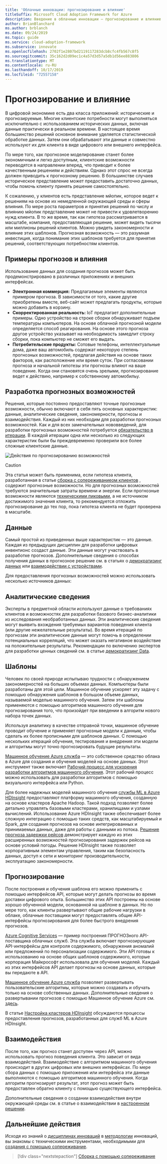 ```yaml
---
title: 'Облачные инновации: прогнозирование и влияние'
titleSuffix: Microsoft Cloud Adoption Framework for Azure
description: Введение в облачные инновации — прогнозирование и влияние
author: BrianBlanchard
ms.author: brblanch
ms.date: 09/24/2019
ms.topic: guide
ms.service: cloud-adoption-framework
ms.subservice: innovate
ms.openlocfilehash: 2702f1e2807bd2119117283dcb8cfc4fb567c8f5
ms.sourcegitcommit: 35c162d2d09ec1c4a57d3d57a5db1d56ee883806
ms.translationtype: MT
ms.contentlocale: ru-RU
ms.lasthandoff: 10/17/2019
ms.locfileid: "72557158"
---
```

# <a name="predict-and-influence"></a>Прогнозирование и влияние

В цифровой экономике есть два класса приложений: исторические и прогнозируемые. Многие клиентские потребности могут выполняться исключительно с использованием исторических данных, включая данные практически в реальном времени. В настоящее время большинство решений основное внимание уделяется статистической обработке данных. Затем они обрабатывают эти данные и совместно используют их для клиента в виде цифрового или внешнего интерфейса.

По мере того, как прогнозное моделирование станет более экономичным и легко доступным, клиентские возможности переводятся в направлении вперед, что приводит к более качественным решениям и действиям. Однако этот спрос не всегда должен приводить к прогнозному решению. В большинстве случаев историческое представление может предоставить достаточно данных, чтобы помочь клиенту принять решение самостоятельно.

К сожалению, у клиентов есть представление мйопик, которое ведет к решениям на основе их немедленной окружающей среды и сферы влияния. По мере роста параметров и принятия решений по числу и влиянию мйопик представление может не привести к удовлетворению нужд клиента. В то же время, так как гипотеза рассматривается в масштабе, компания, предоставляющая решение, может видеть тысячи или миллионы решений клиентов. Можно увидеть закономерности и влияние этих шаблонов. Прогнозная возможность — это разумная инвестиция, когда понимание этих шаблонов требуется для принятия решений, соответствующих потребностям клиентов.

## <a name="examples-of-predictions-and-influence"></a>Примеры прогнозов и влияния

Использование данных для создания прогнозов может быть продемонстрировано в различных приложениях и внешних интерфейсах.

- **Электронная коммерция:** Предлагаемые элементы являются примером прогноза. В зависимости от того, какие другие приобретены вместе, веб-сайт может предлагать продукты, которые можно добавить в корзину.
- **Скорректированная реальность:** IoT предлагает дополнительные примеры. Одно устройство на строке сборки обнаруживает подъем температуры компьютеров. На основе облачной прогнозной модели определяется способ реагирования. На основе этого прогноза другое устройство указывает на необходимость замедлит строку сборки, пока компьютер не сможет его выдать.
- **Потребительские продукты:** Сотовые телефоны, интеллектуальные дома, даже ваш автомобиль содержат некоторую степень прогнозных возможностей, предлагая действия на основе таких факторов, как расположение или время суток. При согласовании прогноза и начальной гипотезы эти прогнозы влияют на ваше поведение. Когда они становятся очень зрелыми, прогнозирование ведет к действию, например к собственному автомобильу.

## <a name="developing-predictive-capabilities"></a>Разработка прогнозных возможностей

Решения, которые постоянно предоставляют точные прогнозные возможности, обычно включают в себя пять основных характеристик: данные, аналитические сведения, закономерности, прогнозы и взаимодействия. Каждый из них необходим для разработки прогнозных возможностей. Как и для всех замечательных нововведений, для разработки прогнозных возможностей потребуется [обязательство в итерации](./index.md#commitment-to-iteration). В каждой итерации одна или несколько из следующих характеристик были бы преждевременно проверили все более сложные клиентские данные.

![Действия по прогнозированию возможностей](../../_images/innovate/predict-and-influence.png)

> [!CAUTION]
> Эта статья может быть применима, если гипотеза клиента, разработанная в статье [сборка с сопереживаниеом клиентов](./build.md) , содержит прогнозные возможности. Но для прогнозных возможностей требуются значительные затраты времени и энергии. Если прогнозные возможности являются [техническими пиковыми](./build.md#reduce-complexity-and-delay-technical-spikes), а не источником достижимого значения клиента, то рекомендуется отложить прогнозирование до тех пор, пока гипотеза клиента не будет проверена в масштабе.

## <a name="data"></a>Данные

Самый простой из приведенных выше характеристик — это данные. Каждая из предыдущих дисциплин для разработки цифровых инвентионс создаст данные. Эти данные могут участвовать в разработке прогнозов. Дополнительные сведения о способах получения данных в прогнозное решение см. в статьях о [демократизинг данных](./data.md) или [взаимодействии с устройствами](./devices.md).

Для предоставления прогнозных возможностей можно использовать несколько источников данных:

## <a name="insights"></a>Аналитические сведения

Эксперты в предметной области используют данные о требованиях клиентов и возможностях для разработки базового бизнес-аналитики из исследования необработанных данных. Эти аналитические сведения могут выявить вхождения требуемых вариантов поведения клиента (или другие нежелательные результаты). Во время итераций по прогнозам эти аналитические данные могут помочь в определении потенциальных корреляций, что может оказать негативное воздействие на положительные результаты. Рекомендации по включению экспертов для разработки ценных сведений см. в статье [демократизинг Data](./data.md).

## <a name="patterns"></a>Шаблоны

Человек по своей природе испытываю трудности с обнаружением закономерностей на больших объемах данных. Компьютеры были разработаны для этой цели. Машинное обучение ускоряет эту задачу с помощью обнаружения шаблонов в большом объеме данных, называемой моделью машинного обучения. Затем эти шаблоны применяются с помощью алгоритмов машинного обучения для прогнозирования того, что произойдет при введении в алгоритм нового набора точек данных.

Используя аналитику в качестве отправной точки, машинное обучение проводит обучение и применяет прогнозные модели к данным, чтобы сделать их более прописными для шаблонов данных. С помощью нескольких итераций обучения, тестирования и внедрения эти модели и алгоритмы могут точно прогнозировать будущие результаты.

[Машинное обучение Azure служба](https://docs.microsoft.com/azure/machine-learning/service/overview-what-is-azure-ml) — это собственное средство облака в Azure для создания и обучения моделей на основе данных. Этот инструмент также включает [Рабочий процесс для ускорения разработки алгоритмов машинного обучения](https://docs.microsoft.com/azure/machine-learning/service/concept-azure-machine-learning-architecture). Этот рабочий процесс можно использовать для разработки алгоритмов с помощью визуального интерфейса или Python.

Для более надежных моделей машинного обучения [службы ML в Azure HDInsight](https://docs.microsoft.com/azure/hdinsight/r-server/r-server-overview) предоставляют платформу машинного обучения, созданную на основе кластеров Apache Hadoop. Такой подход позволяет более детально управлять базовыми кластерами, хранилищами и узлами вычислений. Использование Azure HDInsight также обеспечивает более сложную интеграцию с помощью таких средств, как масштабируемый и Spark, для создания прогнозов на основе интегрированных и принимаемых данных, даже для работы с данными из потока. [Решение прогноза задержки рейсов](https://docs.microsoft.com/azure/hdinsight/hdinsight-hadoop-r-scaler-sparkr) демонстрирует каждую из этих расширенных возможностей прогнозирования задержек рейсов на основе условий погоды. Решение HDInsight также позволяет корпоративным элементам управления, таким как безопасность данных, доступ к сети и мониторинг производительности, эксплуатацию закономерности.

## <a name="predictions"></a>Прогнозирование

После построения и обучения шаблона его можно применить с помощью интерфейсов API, которые могут делать прогнозы во время доставки цифрового опыта. Большинство этих API построены на основе хорошо обученной модели, основанной на шаблоне в данных. Но по мере того, как клиенты развертывают общие рабочие нагрузки в облаке, облачные поставщики могут предоставлять общие API-интерфейсы прогнозирования для более быстрого внедрения прогнозов.

[Azure Cognitive Services](https://docs.microsoft.com/azure/cognitive-services) — пример построения ПРОГНОЗного API-поставщика облачных служб. Эта служба включает прогнозирующие API-интерфейсы для контроля содержимого, обнаружения аномалий или предложений по персонализации содержимого. Эти API готовы к использованию на основе общих шаблонов содержимого, которые корпорация Майкрософт использовала для обучения моделей. Каждый из этих интерфейсов API делает прогнозы на основе данных, которые вы передаюте в API.

[Машинное обучение Azure служба](https://docs.microsoft.com/azure/machine-learning) позволяет развертывать пользовательские алгоритмы, которые можно создавать и обучать только на основе собственных данных. Дополнительные сведения о развертывании прогнозов с помощью Машинное обучение Azure см. [здесь](https://docs.microsoft.com/azure/machine-learning/service/how-to-deploy-and-where).

В статье [Настройка кластеров HDInsight](https://docs.microsoft.com/azure/hdinsight/hdinsight-hadoop-provision-linux-clusters) обсуждаются процессы предоставления прогнозов, разработанных для служб ML в Azure HDInsight.

## <a name="interactions"></a>Взаимодействия

После того, как прогноз станет доступен через API, можно использовать прогноз поведения клиента. Это зависит от вида взаимодействий. Взаимодействие с алгоритмом машинного обучения происходит в других цифровых или внешних интерфейсах. По мере сбора данных с помощью приложения или интерфейса эти данные выполняются с помощью алгоритмов машинного обучения. Когда алгоритм прогнозирует результат, этот прогноз может быть предоставлен обратно клиенту с помощью существующего интерфейса.

Дополнительные сведения о создании взаимодействия внутри окружающей среды см. в статье о взаимодействии в [настроенном решении](./devices.md#adjusted-reality).

## <a name="next-steps"></a>Дальнейшие действия

Исходя из знаний о [дисциплинах инноваций](./invention.md) в [методологии](./index.md) инноваций, вы знакомы с техническими инструментами, необходимыми для [создания с помощью сопереживание](./build.md).

> [!div class="nextstepaction"]
> [Сборка с помощью сопереживание](./build.md)
